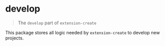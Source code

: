 # develop

> The `develop` part of `extension-create`

This package stores all logic needed by `extension-create` to develop new projects.
